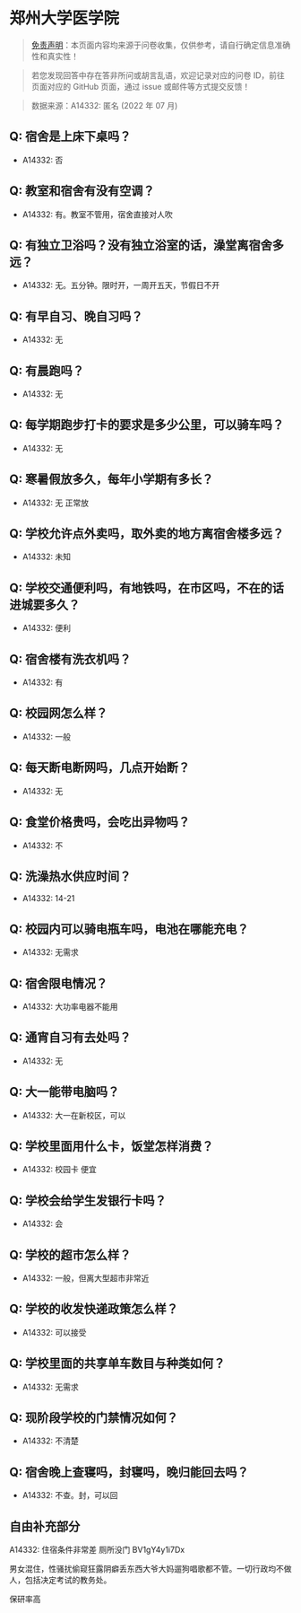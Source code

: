 # 郑州大学医学院

> [免责声明](https://colleges.chat/#_3)：本页面内容均来源于问卷收集，仅供参考，请自行确定信息准确性和真实性！

> 若您发现回答中存在答非所问或胡言乱语，欢迎记录对应的问卷 ID，前往页面对应的 GitHub 页面，通过 issue 或邮件等方式提交反馈！

> 数据来源：A14332: 匿名 (2022 年 07 月)

## Q: 宿舍是上床下桌吗？

- A14332: 否

## Q: 教室和宿舍有没有空调？

- A14332: 有。教室不管用，宿舍直接对人吹

## Q: 有独立卫浴吗？没有独立浴室的话，澡堂离宿舍多远？

- A14332: 无。五分钟。限时开，一周开五天，节假日不开

## Q: 有早自习、晚自习吗？

- A14332: 无

## Q: 有晨跑吗？

- A14332: 无

## Q: 每学期跑步打卡的要求是多少公里，可以骑车吗？

- A14332: 无

## Q: 寒暑假放多久，每年小学期有多长？

- A14332: 无 正常放

## Q: 学校允许点外卖吗，取外卖的地方离宿舍楼多远？

- A14332: 未知

## Q: 学校交通便利吗，有地铁吗，在市区吗，不在的话进城要多久？

- A14332: 便利

## Q: 宿舍楼有洗衣机吗？

- A14332: 有

## Q: 校园网怎么样？

- A14332: 一般

## Q: 每天断电断网吗，几点开始断？

- A14332: 无

## Q: 食堂价格贵吗，会吃出异物吗？

- A14332: 不

## Q: 洗澡热水供应时间？

- A14332: 14-21

## Q: 校园内可以骑电瓶车吗，电池在哪能充电？

- A14332: 无需求

## Q: 宿舍限电情况？

- A14332: 大功率电器不能用

## Q: 通宵自习有去处吗？

- A14332: 无

## Q: 大一能带电脑吗？

- A14332: 大一在新校区，可以

## Q: 学校里面用什么卡，饭堂怎样消费？

- A14332: 校园卡 便宜

## Q: 学校会给学生发银行卡吗？

- A14332: 会

## Q: 学校的超市怎么样？

- A14332: 一般，但离大型超市非常近

## Q: 学校的收发快递政策怎么样？

- A14332: 可以接受

## Q: 学校里面的共享单车数目与种类如何？

- A14332: 无需求

## Q: 现阶段学校的门禁情况如何？

- A14332: 不清楚

## Q: 宿舍晚上查寝吗，封寝吗，晚归能回去吗？

- A14332: 不查。封，可以回

## 自由补充部分

A14332: 住宿条件非常差 厕所没门 BV1gY4y1i7Dx

男女混住，性骚扰偷窥狂露阴癖丢东西大爷大妈遛狗唱歌都不管。一切行政均不做人，包括决定考试的教务处。

保研率高